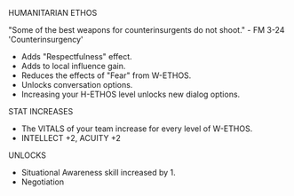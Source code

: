 HUMANITARIAN ETHOS

"Some of the best weapons for counterinsurgents do not shoot." - FM 3-24 'Counterinsurgency'
 - Adds "Respectfulness" effect.
 - Adds to local influence gain.
 - Reduces the effects of "Fear" from W-ETHOS.
 - Unlocks conversation options.
 - Increasing your H-ETHOS level unlocks new dialog options.

STAT INCREASES
 - The VITALS of your team increase for every level of W-ETHOS. 
 - INTELLECT +2, ACUITY +2

UNLOCKS
 - Situational Awareness skill increased by 1.
 - Negotiation 
